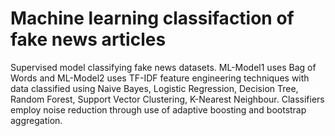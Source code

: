 # Machine learning classifaction of fake news articles

Supervised model classifying fake news datasets. ML-Model1 uses Bag of Words and ML-Model2 uses TF-IDF feature engineering techniques with data classified using Naive Bayes, Logistic Regression, Decision Tree, Random Forest, Support Vector Clustering, K-Nearest Neighbour. Classifiers employ noise reduction through use of adaptive boosting and bootstrap aggregation. 

